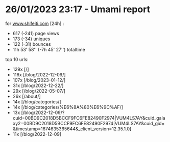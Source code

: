 # 26/01/2023 23:17 - Umami report
for www.shifeiti.com [24h] :

 - 617 (-241) page views
 - 173 (-34) uniques
 - 122 (-31) bounces
 - 11h 53' 58'' (-7h 45' 27'') totaltime


top 10 urls:
 - 129x [/]
 - 116x [/blog/2022-12-09/]
 - 107x [/blog/2023-01-12/]
 - 31x [/blog/2022-12-22/]
 - 29x [/blog/2022-05-07/]
 - 26x [/about/]
 - 14x [/blog/categories/]
 - 14x [/blog/categories/%E6%8A%80%E6%9C%AF/]
 - 13x [/blog/2022-12-09/?cuid=00BD9C2018D5BCCF9FC6FE82490F2974|VUM4LS7AY&cuid_galaxy2=00BD9C2018D5BCCF9FC6FE82490F2974|VUM4LS7AY&cuid_gid=&timestamp=1674635365644&_client_version=12.35.1.0]
 - 11x [/blog/2022-12-09]


